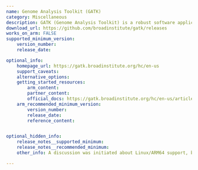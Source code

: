 ```yaml
---
name: Genome Analysis Toolkit (GATK)
category: Miscellaneous
description: GATK (Genome Analysis Toolkit) is a robust software application designed for analyzing genomic data. It includes a variety of tools to assist in discovering genetic variations and conducting genotyping in extensive sequencing studies.
download_url: https://github.com/broadinstitute/gatk/releases
works_on_arm: FALSE
supported_minimum_version:
    version_number:
    release_date:

optional_info:
    homepage_url: https://gatk.broadinstitute.org/hc/en-us
    support_caveats:
    alternative_options:
    getting_started_resources:
        arm_content:
        partner_content:
        official_docs: https://gatk.broadinstitute.org/hc/en-us/articles/360036194592-Getting-started-with-GATK4
    arm_recommended_minimum_version:
        version_number:
        release_date:
        reference_content:


optional_hidden_info:
    release_notes__supported_minimum:
    release_notes__recommended_minimum:
    other_info: A discussion was initiated about Linux/ARM64 support, but one of the maintainer responded that there are currently no plans for ARM64 architecture. Kindly refer [here](https://gatk.broadinstitute.org/hc/en-us/community/posts/5462468688539-Is-ARM64-Linux-MacOS-architecture-officially-supported).

---
```

